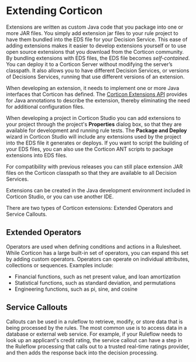 # Extending Corticon

Extensions are written as custom Java code that you package into one or more JAR files. You simply add extension jar files to your rule project to have them bundled into the EDS file for your Decision Service. This ease of adding extensions makes it easier to develop extensions yourself or to use open source extensions that you download from the Corticon community. By bundling extensions with EDS files, the EDS file becomes _self-contained_. You can deploy it to a Corticon Server without modifying the server’s classpath. It also allows you to have different Decision Services, or versions of Decisions Services, running that use different versions of an extension.

When developing an extension, it needs to implement one or more Java interfaces that Corticon has defined. The [Corticon Extensions API](https://documentation.progress.com/output/Corticon/6.2.0/javadoc/Extensions/com/corticon/services/extensions/package-summary.html) provides for Java annotations to describe the extension, thereby eliminating the need for additional configuration files.

When developing a project in Corticon Studio you can add extensions to your project through the project's **Properties** dialog box, so that they are available for development and running rule tests. The **Package and Deploy** wizard in Corticon Studio will include any extensions used by the project into the EDS file it generates or deploys. If you want to script the building of your EDS files, you can also use the Corticon ANT scripts to package extensions into EDS files.

For compatibility with previous releases you can still place extension JAR files on the Corticon classpath so that they are available to all Decision Services.

Extensions can be created in the Java development environment included in Corticon Studio, or you can use another IDE.

There are two types of Corticon extensions: Extended Operators and Service Callouts.&#x20;


## Extended Operators

Operators are used when defining conditions and actions in a Rulesheet. While Corticon has a large built-in set of operators, you can expand this set by adding custom operators. Operators can operate on individual attributes, collections or sequences. Examples include:

* Financial functions, such as net present value, and loan amortization
* Statistical functions, such as standard deviation, and permutations
* Engineering functions, such as pi, sine, and cosine


## Service Callouts

Callouts can be used in a ruleflow to retrieve, modify, or store data that is being processed by the rules. The most common use is to access data in a database or external web service. For example, if your Ruleflow needs to look up an applicant's credit rating, the service callout can have a step in the Ruleflow processing that calls out to a trusted real-time ratings provider, and then adds the response back into the decision processing.
